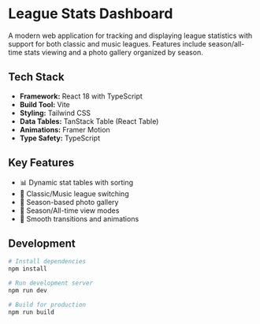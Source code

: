 # League Stats Dashboard

A modern web application for tracking and displaying league statistics with support for both classic and music leagues. Features include season/all-time stats viewing and a photo gallery organized by season.

## Tech Stack

- **Framework:** React 18 with TypeScript
- **Build Tool:** Vite
- **Styling:** Tailwind CSS
- **Data Tables:** TanStack Table (React Table)
- **Animations:** Framer Motion
- **Type Safety:** TypeScript

## Key Features

- 📊 Dynamic stat tables with sorting
- 🎵 Classic/Music league switching
- 📸 Season-based photo gallery
- 🔄 Season/All-time view modes
- 💅 Smooth transitions and animations

## Development

```bash
# Install dependencies
npm install

# Run development server
npm run dev

# Build for production
npm run build
```
